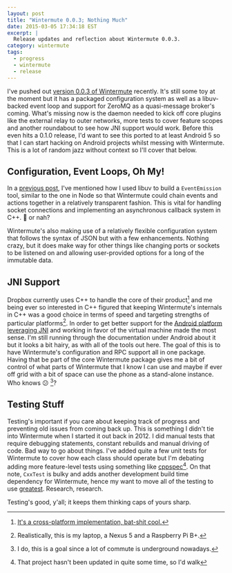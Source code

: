 ```yaml
---
layout: post
title: "Wintermute 0.0.3; Nothing Much"
date: 2015-03-05 17:34:18 EST
excerpt: |
  Release updates and reflection about Wintermute 0.0.3.
category: wintermute
tags:
  - progress
  - wintermute
  - release
---
```


I've pushed out [version 0.0.3 of Wintermute][1] recently. It's still some toy
at the moment but it has a packaged configuration system as well as a
libuv-backed event loop and support for ZeroMQ as a quasi-message broker's
coming. What's missing now is the daemon needed to kick off core plugins
like the external relay to outer networks, more tests to cover feature scopes
and another roundabout to see how JNI support would work. Before this even
hits a 0.1.0 release, I'd want to see this ported to at least Android 5 so
that I can start hacking on Android projects whilst messing with Wintermute.
This is a lot of random jazz without context so I'll cover that below.

## Configuration, Event Loops, Oh My!
In a [previous post][2], I've mentioned how I used libuv to build a `EventEmission`
tool, similar to the one in Node so that Wintermute could chain events and
actions together in a relatively transparent fashion. This is vital for handling
socket connections and implementing an asynchronous callback system in C++. :dizzy: or
nah?

Wintermute's also making use of a relatively flexible configuration system that
follows the syntax of JSON but with a few enhancements. Nothing crazy, but it
does make way for other things like changing ports or sockets to be listened on
and allowing user-provided options for a long of the immutable data.

## JNI Support
Dropbox currently uses C++ to handle the core of their product[^1] and me being
ever so interested in C++ figured that keeping Wintermute's internals in C++
was a good choice in terms of speed and targeting strengths of particular
platforms[^2]. In order to get better support for the [Android platform
leveraging JNI][4] and working in favor of the virtual machine made the most sense.
I'm still running through the documentation under Android about it but it looks
a bit hairy, as with all of the tools out here. The goal of this is to have
Wintermute's configuration and RPC support all in one package. Having that be
part of the core Wintermute package gives me a bit of control of what parts of
Wintermute that I know I can use and maybe if ever off grid with a bit of space
can use the phone as a stand-alone instance. Who knows :confused: [^3]?

## Testing Stuff
Testing's important if you care about keeping track of progress and preventing
old issues from coming back up. This is something I didn't tie into Wintermute
when I started it out back in 2012. I did manual tests that require debugging
statements, constant rebuilds and manual driving of code. Bad way to go about
things. I've added quite a few unit tests for Wintermute to cover how each
class should operate but I'm debating adding more feature-level tests using
something like [cppspec][][^4]. On that note, `CxxTest` is bulky and adds
another development build time dependency for Wintermute, hence my want to move
all of the testing to use [greatest][]. Research, research.

Testing's good, y'all; it keeps them thinking caps of yours sharp.

[cppspec]: https://github.com/tpuronen/cppspec
[greatest]: https://github.com/silentbicycle/greatest
[1]: https://github.com/jalcine/wintermute/releases/tag/v0.0.3
[2]: <{{ site.url}}{% post_url 2015-02-05-using-libuv-for-event-emission %}>
[3]: http://www.oleb.net/blog/2014/05/how-dropbox-uses-cplusplus-cross-platform-development/
[4]: https://developer.android.com/training/articles/perf-jni.html
[^1]: [It's a cross-platform implementation, bat-shit cool.][3]
[^2]: Realistically, this is my laptop, a Nexus 5 and a Raspberry Pi B+.
[^3]: I do, this is a goal since a lot of commute is underground nowadays.
[^4]: That project hasn't been updated in quite some time, so I'd walk
